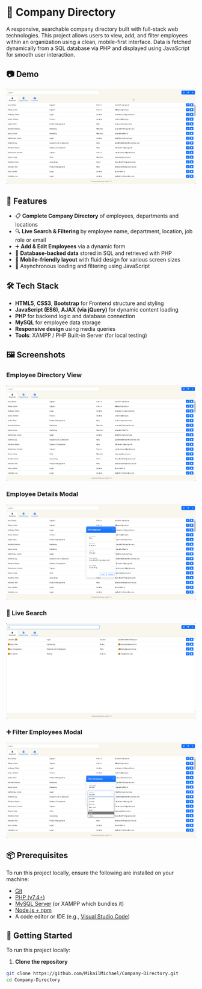 # 🏢 Company Directory

A responsive, searchable company directory built with full-stack web technologies. This project allows users to view, add, and filter employees within an organization using a clean, mobile-first interface. Data is fetched dynamically from a SQL database via PHP and displayed using JavaScript for smooth user interaction.

## 📷 Demo

![App Demo](assets/demo.gif)  

## 🔎 Features

- 📋 **Complete Company Directory** of employees, departments and locations 
- 🔍 **Live Search & Filtering** by employee name, department, location, job role or email
- ➕ **Add & Edit Employees** via a dynamic form
- 💾 **Database-backed data** stored in SQL and retrieved with PHP
- 📱 **Mobile-friendly layout** with fluid design for various screen sizes
- 📡 Asynchronous loading and filtering using JavaScript

## 🛠️ Tech Stack

- **HTML5**, **CSS3**, **Bootstrap** for Frontend structure and styling
- **JavaScript (ES6)**, **AJAX (via jQuery)** for dynamic content loading
- **PHP** for backend logic and database connection
- **MySQL** for employee data storage
- **Responsive design** using media queries
- **Tools**: XAMPP / PHP Built-in Server (for local testing)

## 🖼️ Screenshots

### Employee Directory View
![Company Directory](assets/directory.png)

### Employee Details Modal
![Employee Edit Modal](assets/employee-edit.png)

### 🔎 Live Search
![Search Example](assets/search.png)

### ➕ Filter Employees Modal
![Add Form](assets/filter-employees.png)

## 📦 Prerequisites

To run this project locally, ensure the following are installed on your machine:

- [Git](https://git-scm.com/downloads)
- [PHP (v7.4+)](https://www.php.net/downloads)
- [MySQL Server](https://dev.mysql.com/downloads/mysql/) (or XAMPP which bundles it)
- [Node.js + npm](https://nodejs.org/)
- A code editor or IDE (e.g., [Visual Studio Code](https://code.visualstudio.com/))

## 🚀 Getting Started

To run this project locally:

1. **Clone the repository**

```bash
git clone https://github.com/MikailMichael/Company-Directory.git
cd Company-Directory


